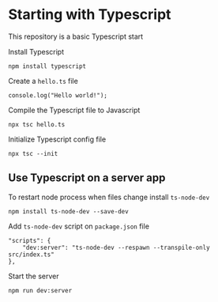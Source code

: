 # Starting with Typescript

This repository is a basic Typescript start 

Install Typescript
```
npm install typescript
```
Create a `hello.ts` file
```
console.log("Hello world!");
```
Compile the Typescript file to Javascript
```
npx tsc hello.ts
```
Initialize Typescript config file
```
npx tsc --init
```
## Use Typescript on a server app

To restart node process when files change install `ts-node-dev`
```
npm install ts-node-dev --save-dev
```
Add `ts-node-dev` script on `package.json` file 
```
"scripts": {
    "dev:server": "ts-node-dev --respawn --transpile-only src/index.ts"
},
```
Start the server
```
npm run dev:server
```
